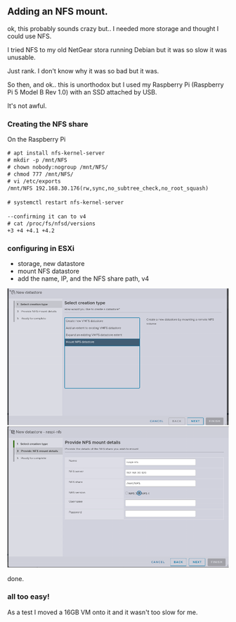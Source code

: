 ## Adding an NFS mount.

ok, this probably sounds crazy but.. I needed more storage and thought I could use NFS.

I tried NFS to my old NetGear stora running Debian but it was so slow it was unusable.

Just rank. I don't know why it was so bad but it was.


So then, and ok.. this is unorthodox but I used my Raspberry Pi (Raspberry Pi 5 Model B Rev 1.0) with an SSD attached by USB.

It's not awful.

### Creating the NFS share
On the Raspberry Pi
```
# apt install nfs-kernel-server
# mkdir -p /mnt/NFS
# chown nobody:nogroup /mnt/NFS/
# chmod 777 /mnt/NFS/
# vi /etc/exports
/mnt/NFS 192.168.30.176(rw,sync,no_subtree_check,no_root_squash)

# systemctl restart nfs-kernel-server

--confirming it can to v4
# cat /proc/fs/nfsd/versions
+3 +4 +4.1 +4.2

```

### configuring in ESXi
- storage, new datastore
- mount NFS datastore
- add the name, IP, and the NFS share path, v4

<kbd><img src= "https://raw.githubusercontent.com/nzdavidv/pages/refs/heads/main/images/esxi-nfs1.png" alt="esxi1" width="700px"></kbd>
<kbd><img src= "https://raw.githubusercontent.com/nzdavidv/pages/refs/heads/main/images/esxi-nfs2.png" alt="esxi2" width="700px"></kbd>

done. 
### all too easy!

As a test I moved a 16GB VM onto it and it wasn't too slow for me.
